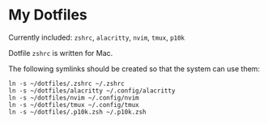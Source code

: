 # My Dotfiles
Currently included: `zshrc`, `alacritty`, `nvim`, `tmux`, `p10k`

Dotfile `zshrc` is written for Mac.

The following symlinks should be created so that the system can use them:
```[zsh]
ln -s ~/dotfiles/.zshrc ~/.zshrc
ln -s ~/dotfiles/alacritty ~/.config/alacritty
ln -s ~/dotfiles/nvim ~/.config/nvim
ln -s ~/dotfiles/tmux ~/.config/tmux
ln -s ~/dotfiles/.p10k.zsh ~/.p10k.zsh
```
